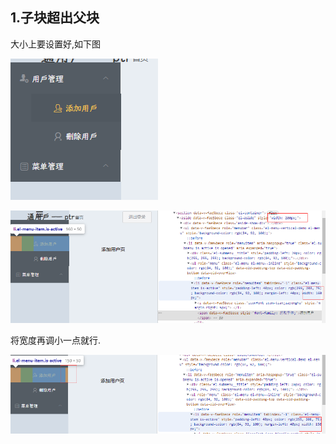 ## 1.子块超出父块

大小上要设置好,如下图

![image-20221024094131016](../Typora/image-20221024094131016.png)

![image-20221024094215195](../Typora/image-20221024094215195.png)

将宽度再调小一点就行.

![image-20221024094309058](../Typora/image-20221024094309058.png)



